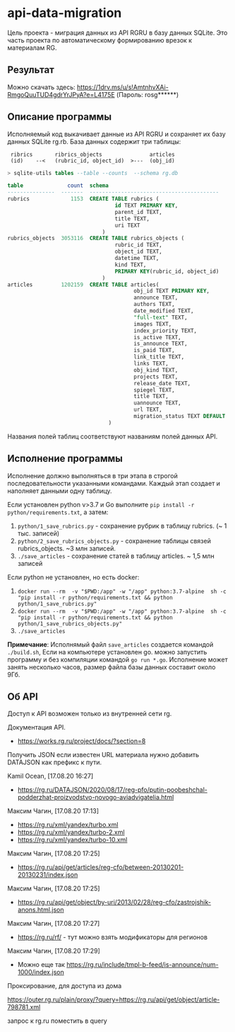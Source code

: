 # api-data-migration

Цель проекта - миграция данных из API RGRU в базу данных SQLite. 
Это часть проекта по автоматическому формированию врезок к материалам RG.

## Результат

Можно скачать здесь: <https://1drv.ms/u/s!AmtnhvXAi-RmgoQuuTUD4gdrYrJPyA?e=L4175E> 
(Пароль: rosg******)

Описание программы
-----------
Исполняемый код выкачивает данные из API RGRU и сохраняет их базу данных SQLite rg.rb.
База данных содержит три таблицы:
```
 ribrics       ribrics_objects               articles
 (id)    --<   (rubric_id, object_id)  >---  (obj_id)

```
```sql
> sqlite-utils tables --table --counts  --schema rg.db

table              count  schema
---------------  -------  -----------------------------------------
rubrics             1153  CREATE TABLE rubrics (
                                  id TEXT PRIMARY KEY,
                                  parent_id TEXT,
                                  title TEXT,
                                  uri TEXT
                              )
rubrics_objects  3053116  CREATE TABLE rubrics_objects (
                                  rubric_id TEXT,
                                  object_id TEXT,
                                  datetime TEXT,
                                  kind TEXT,
                                  PRIMARY KEY(rubric_id, object_id)
                              )
articles         1202159  CREATE TABLE articles(
                                        obj_id TEXT PRIMARY KEY,
                                        announce TEXT,
                                        authors TEXT,
                                        date_modified TEXT,
                                        "full-text" TEXT,
                                        images TEXT,
                                        index_priority TEXT,
                                        is_active TEXT,
                                        is_announce TEXT,
                                        is_paid TEXT,
                                        link_title TEXT,
                                        links TEXT,
                                        obj_kind TEXT,
                                        projects TEXT,
                                        release_date TEXT,
                                        spiegel TEXT,
                                        title TEXT,
                                        uannounce TEXT,
                                        url TEXT,
                                        migration_status TEXT DEFAULT ''
                                )

```

Названия полей таблиц соответствуют названиям полей данных API.

Исполнение программы
--------------
Исполнение должно выполняться в три этапа в строгой последовательности указанными командами. 
Каждый этап создает и наполняет данными одну таблицу. 

Если установлен python v>3.7 и Go выполните `pip install -r python/requirements.txt`, а затем:

1. `python/1_save_rubrics.py` - сохранение рубрик в таблицу rubrics. (~ 1 тыс. записей)
2. `python/2_save_rubrics_objects.py` - сохранение таблицы связей rubrics_objects. ~3 млн записей.
3. `./save_articles` - сохранение статей в таблицу articles. ~ 1,5 млн записей 

Если python не установлен, но есть docker:

1. `docker run --rm  -v "$PWD:/app" -w "/app" python:3.7-alpine  sh -c "pip install -r python/requirements.txt && python python/1_save_rubrics.py"`
2. `docker run --rm  -v "$PWD:/app" -w "/app" python:3.7-alpine  sh -c "pip install -r python/requirements.txt && python python/1_save_rubrics_objects.py"`
3. `./save_articles` 

**Примечание**: Исполнямый файл `save_articles` создается командой `./build.sh`,
Если на компьютере установлен go. можно запустить программу и без компиляции командой `go run *.go`. 
Исполнение может занять несколько часов, размер файла базы данных составит около 9Гб.




## Об API

Доступ к API возможен только из внутренней сети rg.

Документация API.
- https://works.rg.ru/project/docs/?section=8

Получить JSON если известен URL материала нужно добавить DATAJSON
как префикс к пути. 

Kamil Ocean, [17.08.20 16:27]
- https://rg.ru/DATAJSON/2020/08/17/reg-pfo/putin-poobeshchal-podderzhat-proizvodstvo-novogo-aviadvigatelia.html

Максим Чагин, [17.08.20 17:13]

- https://rg.ru/xml/yandex/turbo.xml
- https://rg.ru/xml/yandex/turbo-2.xml
- https://rg.ru/xml/yandex/turbo-10.xml

Максим Чагин, [17.08.20 17:25]
- https://rg.ru/api/get/articles/reg-cfo/between-20130201-20130231/index.json

Максим Чагин, [17.08.20 17:25]
- https://rg.ru/api/get/object/by-uri/2013/02/28/reg-cfo/zastrojshik-anons.html.json

Максим Чагин, [17.08.20 17:27]
- https://rg.ru/rf/ - тут можно взять модификаторы для регионов

Максим Чагин, [17.08.20 17:29]
- Можно еще так https://rg.ru/include/tmpl-b-feed/is-announce/num-1000/index.json



Проксирование, для доступа из дома

https://outer.rg.ru/plain/proxy/?query=https://rg.ru/api/get/object/article-798781.xml

запрос к rg.ru поместить в query

<!-- 
<br><br><br>

--------------------------

Порядок работы
==============

1. Изменить код
2. Запустить докер
3. Проверить
4. Запушить
5. Отдеплоить


Команды
-------
В директории `sh/` находятся следующие команды для облегчения работы.


|   |   |
|---|---|
Подъем                                      | `sh/up.sh`
Приостановка контейнера                     | `sh/stop.sh`
Старт приостановленного контейнера          | `sh/start.sh`
Полный останов контейнера                   | `sh/down.sh`
Подготовка директории deploy                | `sh/build-deploy-directory.sh`
Деплой                                      | `sh/deploy.sh`



drwxrwxr-x  2 gitupdater gitupdater 4.0K Oct  9 03:54 cvs/
-rwxrwxr-x  1 gitupdater gitupdater 2.8G Oct 20 15:29 cvs.zip*
drwxrwxr-x  6 gitupdater gitupdater 4.0K Oct 20 14:42 data-migrations/
drwxrwxr-x 10 gitupdater gitupdater 4.0K Oct 22 01:59 rg-corpus/
-rwxrwxr-x  1 gitupdater gitupdater 7.5G Oct 20 03:54 rg-corpus.zip*
drwxrwxr-x  3 gitupdater gitupdater 4.0K Oct 20 13:02 rg-db/
-rwxrwxr-x  1 gitupdater gitupdater 4.8G Oct 20 03:14 rg-db.zip*
drwxrwxr-x  9 gitupdater gitupdater 4.0K Oct 20 17:41 text-processor/
drwxrwxr-x  9 gitupdater gitupdater 4.0K Oct 13 19:12 text-processor0/
-rwxrwxr-x  1 gitupdater gitupdater 678K Oct 20 03:52 text-processor.zip*

ALTER TABLE <table> ALTER COLUMN <column> DROP DEFAULT;

 -->
